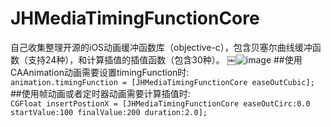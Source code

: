 # JHMediaTimingFunctionCore
  自己收集整理开源的iOS动画缓冲函数库（objective-c），包含贝塞尔曲线缓冲函数（支持24种），和计算插值的插值函数（包含30种）。
￼![image](https://github.com/jh981479486/JHMediaTimingFunctionCore/blob/master/fuctionPath.jpg)
##使用CAAnimation动画需要设置timingFunction时:  
``animation.timingFunction = [JHMediaTimingFunctionCore easeOutCubic];``  
##使用帧动画或者定时器动画需要计算插值时:  
``CGFloat insertPostionX = [JHMediaTimingFunctionCore easeOutCirc:0.0 startValue:100 finalValue:200 duration:2.0];``
